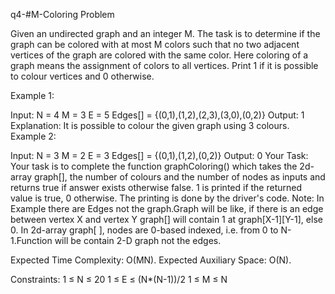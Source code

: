 q4-#M-Coloring Problem

Given an undirected graph and an integer M. The task is to determine if the graph can be colored with at most M colors such that no two adjacent vertices of the graph are colored with the same color. Here coloring of a graph means the assignment of colors to all vertices. Print 1 if it is possible to colour vertices and 0 otherwise.

Example 1:

Input:
N = 4
M = 3
E = 5
Edges[] = {(0,1),(1,2),(2,3),(3,0),(0,2)}
Output: 1
Explanation: It is possible to colour the
given graph using 3 colours.
Example 2:

Input:
N = 3
M = 2
E = 3
Edges[] = {(0,1),(1,2),(0,2)}
Output: 0
Your Task:
Your task is to complete the function graphColoring() which takes the 2d-array graph[], the number of colours and the number of nodes as inputs and returns true if answer exists otherwise false. 1 is printed if the returned value is true, 0 otherwise. The printing is done by the driver's code.
Note: In Example there are Edges not the graph.Graph will be like, if there is an edge between vertex X and vertex Y graph[] will contain 1 at graph[X-1][Y-1], else 0. In 2d-array graph[ ], nodes are 0-based indexed, i.e. from 0 to N-1.Function will be contain 2-D graph not the edges.

Expected Time Complexity: O(MN).
Expected Auxiliary Space: O(N).

Constraints:
1 ≤ N ≤ 20
1 ≤ E ≤ (N*(N-1))/2
1 ≤ M ≤ N
